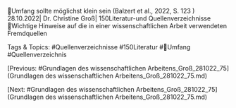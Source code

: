 Umfang sollte möglichst klein sein
(Balzert et al., 2022, S. 123 )
28.10.2022| Dr. Christine Groß| 150Literatur-und Quellenverzeichnisse
Wichtige Hinweise auf die in einer wissenschaftlichen Arbeit 
verwendeten Fremdquellen

   Tags & Topics:
   #Quellenverzeichnisse
   #150Literatur
   #Umfang
   #Quellenverzeichnis

[Previous: #Grundlagen des wissenschaftlichen Arbeitens_Groß_281022_75](Grundlagen des wissenschaftlichen Arbeitens_Groß_281022_75.md)

[Next: #Grundlagen des wissenschaftlichen Arbeitens_Groß_281022_75](Grundlagen des wissenschaftlichen Arbeitens_Groß_281022_75.md)